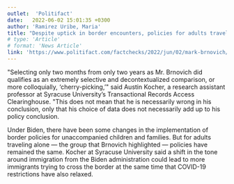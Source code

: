 ```yaml
---
outlet:  'Politifact'
date:   2022-06-02 15:01:35 +0300
author: 'Ramirez Uribe, Maria'
title: "Despite uptick in border encounters, policies for adults traveling alone haven't changed under Biden"
# type: 'Article'
# format: 'News Article'
link: 'https://www.politifact.com/factchecks/2022/jun/02/mark-brnovich/despite-uptick-border-encounters-policies-adults-t/'
---
```

"Selecting only two months from only two years as Mr. Brnovich did qualifies as an extremely selective and decontextualized comparison, or more colloquially, ‘cherry-picking,’" said Austin Kocher, a research assistant professor at Syracuse University’s Transactional Records Access Clearinghouse. "This does not mean that he is necessarily wrong in his conclusion, only that his choice of data does not necessarily add up to his policy conclusion.

Under Biden, there have been some changes in the implementation of border policies for unaccompanied children and families. But for adults traveling alone — the group that Brnovich highlighted — policies have remained the same. Kocher at Syracuse University said a shift in the tone around immigration from the Biden administration could lead to more immigrants trying to cross the border at the same time that COVID-19 restrictions have also relaxed.